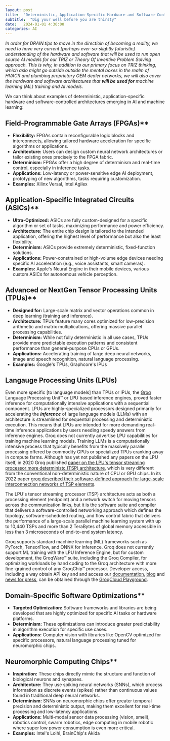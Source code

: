 ```yaml
---
layout: post
title:  "Deterministic, Application-Specific Hardware and Software-Controlled Architectures"
subtitle:  "Dig your well before you are thirsty"
date:   2024-01-01 4:30:00
categories: AI
---
```


*In order for DRAIN.tips to move in the directioin of becoming a reality, we need to have very current [perhaps ever-so-slightly futuristic] understanding of the hardware and software that will be used to run open source AI models for our TRIZ or Theory Of Inventive Problem Solving approach. This is why, in addition to our primary focus on TRIZ thinking, which aslo might go outside outside the mental boxes in the realm of HVACR and plumbing proprietary OEM dealer networks, we will also cover the hardware and software architectures that* ***will be used for*** *machine learning (ML) training and AI models.*

We can think about examples of deterministic, application-specific hardware and software-controlled architectures emerging in AI and machine learning:



## Field-Programmable Gate Arrays (FPGAs)**

* **Flexibility:** FPGAs contain reconfigurable logic blocks and interconnects, allowing tailored hardware acceleration for specific algorithms or applications.
* **Architecture:** Users can design custom neural network architectures or tailor existing ones precisely to the FPGA fabric.
* **Determinism:** FPGAs offer a high degree of determinism and real-time control, especially in inference tasks.
* **Applications:**  Low-latency or power-sensitive edge AI deployment, prototyping of new algorithms, tasks requiring customization.
* **Examples:**  Xilinx Versal, Intel Agilex

## Application-Specific Integrated Circuits (ASICs)**

* **Ultra-Optimized:** ASICs are fully custom-designed for a specific algorithm or set of tasks, maximizing performance and power efficiency. 
* **Architecture:** The entire chip design is tailored to the intended application, offering the highest level of performance but also the least flexibility.
* **Determinism:** ASICs provide extremely deterministic, fixed-function solutions.
* **Applications:**  Power-constrained or high-volume edge devices needing specific AI acceleration (e.g., voice assistants, smart cameras).
* **Examples:** Apple's Neural Engine in their mobile devices, various custom ASICs for autonomous vehicle perception.


## Advanced or NextGen Tensor Processing Units (TPUs)**

* **Designed for:** Large-scale matrix and vector operations common in deep learning (training and inference).
* **Architecture:**  TPUs feature many cores optimized for low-precision arithmetic and matrix multiplications, offering massive parallel processing capabilities.
* **Determinism:** While not fully deterministic in all use cases, TPUs provide more predictable execution patterns and consistent performance than general-purpose CPUs or GPUs.
* **Applications:** Accelerating training of large deep neural networks, image and speech recognition, natural language processing.
* **Examples:** Google's TPUs, Graphcore's IPUs

## Langauge Processing Units (LPUs)

Even more specific [to language models] than TPUs or IPUs, the [Groq](https://wow.groq.com/about-us/) Language Processing Unit™ or LPU based inference engines, proved faster inference for computationally intensive applications with a sequential component. LPUs are highly-specialized processors designed primarily for accelerating the ***inference*** of large language models (LLMs) with an architecture is streamlined for sequential processing and deterministic execution. This means that LPUs are intended for more demanding real-time inference applications by users needing speedy answers from inference engines. Groq does not currently advertise LPU capabilities for training machine learning models. Training LLMs is a computationally intensive process that typically benefits from the massively parallel processing offered by commodity GPUs or specialized TPUs cranking away in compute farms. Although has yet not published any papers on the LPU itself, in 2020 Groq published [paper on the LPU's tensor streaming processor more deterministc (TSP) architecture](https://wow.groq.com/groq-isca-paper-2020/), which is very different from the conventional non-deterministic nature of CPU or GPU chips. In its 2022 paper [groq described their software-defined approach for large-scale interconnection networks of TSP elements](https://wow.groq.com/isca-2022-paper/). 

The LPU's tensor streaming processor (TSP) architecture acts as both a processing element (endpoint) and a network switch for moving tensors across the communication links, but it is the software suite and compiler that delivers a software-controlled networking approach which defines the topology, software-scheduled routing, and flow control fabric that delivers the performance of a large-scale parallel machine learning system with up to 10,440 TSPs and more than 2 TeraBytes of global memory accessible in less than 3 microseconds of end-to-end system latency.

Groq supports standard machine learning (ML) frameworks such as PyTorch, TensorFlow, and ONNX for inference. Groq does not currently support ML training with the LPU Inference Engine, but for custom development, the GroqWare™ suite, including the Groq Compiler, for optimizing workloads by hand coding to the Groq architecture with more fine-grained control of any GroqChip™ processor. Developer access, including a way obtain API key and and access our [documentation](https://wow.groq.com/docs/), [blog](https://wow.groq.com/blog/) and [news for press](https://wow.groq.com/press/), can be obtained through the [GroqCloud Playground](https://console.groq.com/playground). 


## Domain-Specific Software Optimizations**

* **Targeted Optimization:** Software frameworks and libraries are being developed that are highly optimized for specific AI tasks or hardware platforms.
* **Determinism:**  These optimizations can introduce  greater predictability in algorithm execution for specific use cases.
* **Applications:** Computer vision with libraries like OpenCV optimized for specific processors, natural language processing tuned for neuromorphic chips.


## Neuromorphic Computing Chips**

* **Inspiration:** These chips directly mimic the structure and function of biological neurons and synapses.
* **Architecture:** They use spiking neural networks (SNNs), which process information as discrete events (spikes) rather than continuous values found in traditional deep neural networks.
* **Determinism:** SNNs on neuromorphic chips offer greater temporal precision and deterministic output, making them excellent for real-time processing and low-latency applications.
* **Applications:** Multi-modal sensor data processing (vision, smell), robotics control, swarm robotics, edge computing in mobile robotic where super low power consumption is even more critical.
* **Examples:** Intel's Loihi, BrainChip's Akida


